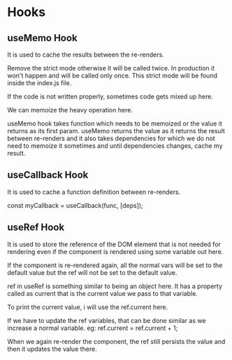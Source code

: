 # Hooks

## useMemo Hook

It is used to cache the results between the re-renders.

Remove the strict mode otherwise it will be called twice. In production it won't happen and will be called only once. This strict mode will be found inside the index.js file.

If the code is not written properly, sometimes code gets mixed up here.

We can memoize the heavy operation here.

useMemo hook takes function which needs to be memoized or the value it returns as its first param. useMemo returns the value as it returns the result between re-renders and it also takes dependencies for which we do not need to memoize it sometimes and until dependencies changes, cache my result.

## useCallback Hook

It is used to cache a function definition between re-renders.

const myCallback = useCallback(func, [deps]);

## useRef Hook

It is used to store the reference of the DOM element that is not needed for rendering even if the component is rendered using some variable out here.

If the component is re-rendered again, all the normal vars will be set to the default value but the ref will not be set to the default value.

ref in useRef is something similar to being an object here. It has a property called as current that is the current value we pass to that variable. 

To print the current value, i will use the ref.current here.

If we have to update the ref variables, that can be done similar as we increase a normal variable. eg: ref.current = ref.current + 1;

When we again re-render the component, the ref still persists the value and then it updates the value there.



